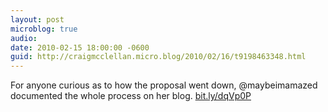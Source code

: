 ```yaml
---
layout: post
microblog: true
audio: 
date: 2010-02-15 18:00:00 -0600
guid: http://craigmcclellan.micro.blog/2010/02/16/t9198463348.html
---
```

For anyone curious as to how the proposal went down, @maybeimamazed documented the whole process on her blog. [bit.ly/dqVp0P](http://bit.ly/dqVp0P)
